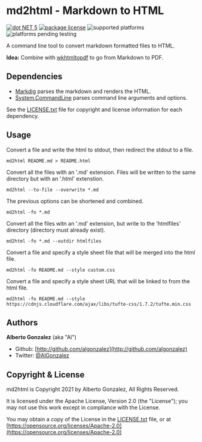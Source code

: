 # md2html - Markdown to HTML

[![dot NET 5](https://img.shields.io/badge/.NET-5.0-orange.svg)](https://dotnet.microsoft.com/download/dotnet/5.0)
[![package license](https://img.shields.io/github/license/algonzalez/md-to-html.svg)](LICENSE.txt)
![supported platforms](https://img.shields.io/badge/platforms-windows-lightgray.svg)
![platforms pending testing](https://img.shields.io/badge/platforms%20pending%20testing-linux%20%7C%20macos-lightgray.svg)

A command line tool to convert markdown formatted files to HTML.

**Idea:** Combine with [wkhtmltopdf](https://wkhtmltopdf.org/) to go from Markdown to PDF.

## Dependencies

- [Markdig](https://github.com/xoofx/markdig) parses the markdown and renders the HTML.
- [System.CommandLine](https://github.com/dotnet/command-line-api) parses command line arguments and options.

See the [LICENSE.txt](LICENSE.txt) file for copyright and license information for each dependency. 

## Usage

Convert a file and write the html to stdout, then redirect the stdout to a file.
```
md2html README.md > README.html
```

Convert all the files with an '.md' extension. Files will be written to the same directory but with an '.html' extenstion.
```
md2html --to-file --overwrite *.md
```

The previous options can be shortened and combined.
```
md2html -fo *.md
```

Convert all the files witn an '.md' extension, but write to the 'htmlfiles' directory (directory must already exist).
```
md2html -fo *.md --outdir htmlfiles
```

Convert a file and specify a style sheet file that will be merged into the html file.
```
md2html -fo README.md --style custom.css
```

Convert a file and specify a style sheet URL that will be linked to from the html file.
```
md2html -fo README.md --style https://cdnjs.cloudflare.com/ajax/libs/tufte-css/1.7.2/tufte.min.css
```

## Authors

**Alberto Gonzalez** (aka "Al")

  - Github: [http://github.com/algonzalez](http://github.com/algonzalez)
  - Twitter: [@AlGonzalez](http://twitter.com/algonzalez)

## Copyright & License

md2html is Copyright 2021 by Alberto Gonzalez, All Rights Reserved.

It is licensed under the Apache License, Version 2.0 (the "License"); you may not use this work except in compliance with the License. 

You may obtain a copy of the License in the [LICENSE.txt](LICENSE.txt) file, or at [https://opensource.org/licenses/Apache-2.0](https://opensource.org/licenses/Apache-2.0)
